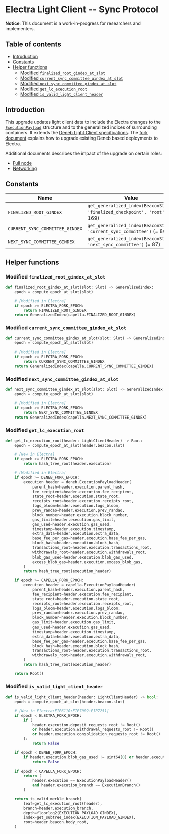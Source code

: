 # Electra Light Client -- Sync Protocol

**Notice**: This document is a work-in-progress for researchers and implementers.

## Table of contents

<!-- TOC -->
<!-- START doctoc generated TOC please keep comment here to allow auto update -->
<!-- DON'T EDIT THIS SECTION, INSTEAD RE-RUN doctoc TO UPDATE -->

- [Introduction](#introduction)
- [Constants](#constants)
- [Helper functions](#helper-functions)
  - [Modified `finalized_root_gindex_at_slot`](#modified-finalized_root_gindex_at_slot)
  - [Modified `current_sync_committee_gindex_at_slot`](#modified-current_sync_committee_gindex_at_slot)
  - [Modified `next_sync_committee_gindex_at_slot`](#modified-next_sync_committee_gindex_at_slot)
  - [Modified `get_lc_execution_root`](#modified-get_lc_execution_root)
  - [Modified `is_valid_light_client_header`](#modified-is_valid_light_client_header)

<!-- END doctoc generated TOC please keep comment here to allow auto update -->
<!-- /TOC -->

## Introduction

This upgrade updates light client data to include the Electra changes to the [`ExecutionPayload`](../beacon-chain.md) structure and to the generalized indices of surrounding containers. It extends the [Deneb Light Client specifications](../../deneb/light-client/sync-protocol.md). The [fork document](./fork.md) explains how to upgrade existing Deneb based deployments to Electra.

Additional documents describes the impact of the upgrade on certain roles:
- [Full node](./full-node.md)
- [Networking](./p2p-interface.md)

## Constants

| Name | Value |
| - | - |
| `FINALIZED_ROOT_GINDEX` | `get_generalized_index(BeaconState, 'finalized_checkpoint', 'root')` (= 169) |
| `CURRENT_SYNC_COMMITTEE_GINDEX` | `get_generalized_index(BeaconState, 'current_sync_committee')` (= 86) |
| `NEXT_SYNC_COMMITTEE_GINDEX` | `get_generalized_index(BeaconState, 'next_sync_committee')` (= 87) |

## Helper functions

### Modified `finalized_root_gindex_at_slot`

```python
def finalized_root_gindex_at_slot(slot: Slot) -> GeneralizedIndex:
    epoch = compute_epoch_at_slot(slot)

    # [Modified in Electra]
    if epoch >= ELECTRA_FORK_EPOCH:
        return FINALIZED_ROOT_GINDEX
    return GeneralizedIndex(capella.FINALIZED_ROOT_GINDEX)
```

### Modified `current_sync_committee_gindex_at_slot`

```python
def current_sync_committee_gindex_at_slot(slot: Slot) -> GeneralizedIndex:
    epoch = compute_epoch_at_slot(slot)

    # [Modified in Electra]
    if epoch >= ELECTRA_FORK_EPOCH:
        return CURRENT_SYNC_COMMITTEE_GINDEX
    return GeneralizedIndex(capella.CURRENT_SYNC_COMMITTEE_GINDEX)
```

### Modified `next_sync_committee_gindex_at_slot`

```python
def next_sync_committee_gindex_at_slot(slot: Slot) -> GeneralizedIndex:
    epoch = compute_epoch_at_slot(slot)

    # [Modified in Electra]
    if epoch >= ELECTRA_FORK_EPOCH:
        return NEXT_SYNC_COMMITTEE_GINDEX
    return GeneralizedIndex(capella.NEXT_SYNC_COMMITTEE_GINDEX)
```

### Modified `get_lc_execution_root`

```python
def get_lc_execution_root(header: LightClientHeader) -> Root:
    epoch = compute_epoch_at_slot(header.beacon.slot)

    # [New in Electra]
    if epoch >= ELECTRA_FORK_EPOCH:
        return hash_tree_root(header.execution)

    # [Modified in Electra]
    if epoch >= DENEB_FORK_EPOCH:
        execution_header = deneb.ExecutionPayloadHeader(
            parent_hash=header.execution.parent_hash,
            fee_recipient=header.execution.fee_recipient,
            state_root=header.execution.state_root,
            receipts_root=header.execution.receipts_root,
            logs_bloom=header.execution.logs_bloom,
            prev_randao=header.execution.prev_randao,
            block_number=header.execution.block_number,
            gas_limit=header.execution.gas_limit,
            gas_used=header.execution.gas_used,
            timestamp=header.execution.timestamp,
            extra_data=header.execution.extra_data,
            base_fee_per_gas=header.execution.base_fee_per_gas,
            block_hash=header.execution.block_hash,
            transactions_root=header.execution.transactions_root,
            withdrawals_root=header.execution.withdrawals_root,
            blob_gas_used=header.execution.blob_gas_used,
            excess_blob_gas=header.execution.excess_blob_gas,
        )
        return hash_tree_root(execution_header)

    if epoch >= CAPELLA_FORK_EPOCH:
        execution_header = capella.ExecutionPayloadHeader(
            parent_hash=header.execution.parent_hash,
            fee_recipient=header.execution.fee_recipient,
            state_root=header.execution.state_root,
            receipts_root=header.execution.receipts_root,
            logs_bloom=header.execution.logs_bloom,
            prev_randao=header.execution.prev_randao,
            block_number=header.execution.block_number,
            gas_limit=header.execution.gas_limit,
            gas_used=header.execution.gas_used,
            timestamp=header.execution.timestamp,
            extra_data=header.execution.extra_data,
            base_fee_per_gas=header.execution.base_fee_per_gas,
            block_hash=header.execution.block_hash,
            transactions_root=header.execution.transactions_root,
            withdrawals_root=header.execution.withdrawals_root,
        )
        return hash_tree_root(execution_header)

    return Root()
```

### Modified `is_valid_light_client_header`

```python
def is_valid_light_client_header(header: LightClientHeader) -> bool:
    epoch = compute_epoch_at_slot(header.beacon.slot)

    # [New in Electra:EIP6110:EIP7002:EIP7251]
    if epoch < ELECTRA_FORK_EPOCH:
        if (
            header.execution.deposit_requests_root != Root()
            or header.execution.withdrawal_requests_root != Root()
            or header.execution.consolidation_requests_root != Root()
        ):
            return False

    if epoch < DENEB_FORK_EPOCH:
        if header.execution.blob_gas_used != uint64(0) or header.execution.excess_blob_gas != uint64(0):
            return False

    if epoch < CAPELLA_FORK_EPOCH:
        return (
            header.execution == ExecutionPayloadHeader()
            and header.execution_branch == ExecutionBranch()
        )

    return is_valid_merkle_branch(
        leaf=get_lc_execution_root(header),
        branch=header.execution_branch,
        depth=floorlog2(EXECUTION_PAYLOAD_GINDEX),
        index=get_subtree_index(EXECUTION_PAYLOAD_GINDEX),
        root=header.beacon.body_root,
    )
```
